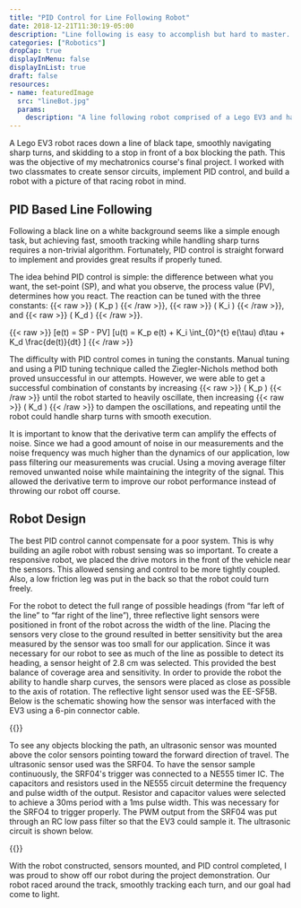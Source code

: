```yaml
---
title: "PID Control for Line Following Robot"
date: 2018-12-21T11:30:19-05:00
description: "Line following is easy to accomplish but hard to master. PID Control, while more challenging to implement and tune, provides effective smooth tracking and quick response."
categories: ["Robotics"]
dropCap: true
displayInMenu: false
displayInList: true
draft: false
resources:
- name: featuredImage
  src: "lineBot.jpg"
  params:
    description: "A line following robot comprised of a Lego EV3 and hand-soldered sensor circuits"
---
```


A Lego EV3 robot races down a line of black tape, smoothly navigating sharp turns, and skidding to a stop in front of a box blocking the path. This was the objective of my mechatronics course's final project. I worked with two classmates to create sensor circuits, implement PID control, and build a robot with a picture of that racing robot in mind.

## PID Based Line Following

Following a black line on a white background seems like a simple enough task, but achieving fast, smooth tracking while handling sharp turns requires a non-trivial algorithm. Fortunately, PID control is straight forward to implement and provides great results if properly tuned.

The idea behind PID control is simple: the difference between what you want, the set-point (SP), and what you observe, the process value (PV), determines how you react. The reaction can be tuned with the three constants: {{< raw >}} \( K_p \) {{< /raw >}}, {{< raw >}} \( K_i \) {{< /raw >}}, and {{< raw >}} \( K_d \) {{< /raw >}}.

{{< raw >}}
\[e(t) = SP - PV\]
\[u(t) = K_p e(t) + K_i \int_{0}^{t} e(\tau) d\tau + K_d \frac{de(t)}{dt} \]
{{< /raw >}}

The difficulty with PID control comes in tuning the constants. Manual tuning and using a PID tuning technique called the Ziegler-Nichols method both proved unsuccessful in our attempts. However, we were able to get a successful combination of constants by increasing {{< raw >}} \( K_p \) {{< /raw >}} until the robot started to heavily oscillate, then increasing {{< raw >}} \( K_d \) {{< /raw >}} to dampen the oscillations, and repeating until the robot could handle sharp turns with smooth execution.

It is important to know that the derivative term can amplify the effects of noise. Since we had a good amount of noise in our measurements and the noise frequency was much higher than the dynamics of our application, low pass filtering our measurements was crucial. Using a moving average filter removed unwanted noise while maintaining the integrity of the signal. This allowed the derivative term to improve our robot performance instead of throwing our robot off course.

## Robot Design

The best PID control cannot compensate for a poor system. This is why building an agile robot with robust sensing was so important. To create a responsive robot, we placed the drive motors in the front of the vehicle near the sensors. This allowed sensing and control to be more tightly coupled. Also, a low friction leg was put in the back so that the robot could turn freely.

For the robot to detect the full range of possible headings (from “far left of the line” to “far right of the line”), three reflective light sensors were positioned in front of the robot across the width of the line. Placing the sensors very close to the ground resulted in better sensitivity but the area measured by the sensor was too small for our application. Since it was necessary for our robot to see as much of the line as possible to detect its heading, a sensor height of 2.8 cm was selected. This provided the best balance of coverage area and sensitivity. In order to provide the robot the ability to handle sharp curves, the sensors were placed as close as possible to the axis of rotation. The reflective light sensor used was the EE-SF5B. Below is the schematic showing how the sensor was interfaced with the EV3 using a 6-pin connector cable.

{{<smallimg src="post/line-following-robot/reflectiveOpticalSensorSchematic.png" alt="Schematic for reflective light sensor">}}

To see any objects blocking the path, an ultrasonic sensor was mounted above the color sensors pointing toward the forward direction of travel. The ultrasonic sensor used was the SRF04. To have the sensor sample continuously, the SRF04's trigger was connected to a NE555 timer IC. The capacitors and resistors used in the NE555 circuit determine the frequency and pulse width of the output. Resistor and capacitor values were selected to achieve a 30ms period with a 1ms pulse width. This was necessary for the SRFO4 to trigger properly. The PWM output from the SRF04 was put through an RC low pass filter so that the EV3 could sample it. The ultrasonic circuit is shown below.

{{<smallimg src="post/line-following-robot/ultrasonicSensorSchematic.png" alt="Schematic for the ultrasonic sensor">}}

With the robot constructed, sensors mounted, and PID control completed, I was proud to show off our robot during the project demonstration. Our robot raced around the track, smoothly tracking each turn, and our goal had come to light.
